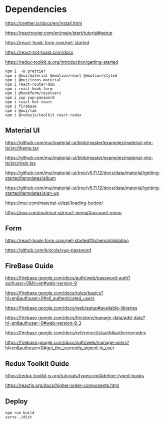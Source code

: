 # Dependencies

https://prettier.io/docs/en/install.html

https://reactrouter.com/en/main/start/tutorial#setup

https://react-hook-form.com/get-started

https://react-hot-toast.com/docs

https://redux-toolkit.js.org/introduction/getting-started

```shell
npm i  -D prettier
npm i @mui/material @emotion/react @emotion/styled
npm i @mui/icons-material
npm i react-router-dom
npm i react-hook-form
npm i @hookform/resolvers
npm i yup yup-password
npm i react-hot-toast
npm i firebase
npm i @mui/lab
npm i @reduxjs/toolkit react-redux
```

## Material UI

https://github.com/mui/material-ui/blob/master/examples/material-vite-ts/src/theme.tsx

https://github.com/mui/material-ui/blob/master/examples/material-vite-ts/src/main.tsx

https://github.com/mui/material-ui/tree/v5.11.12/docs/data/material/getting-started/templates/album

https://github.com/mui/material-ui/tree/v5.11.12/docs/data/material/getting-started/templates/sign-up

https://mui.com/material-ui/api/loading-button/

https://mui.com/material-ui/react-menu/#account-menu

## Form

https://react-hook-form.com/get-started#SchemaValidation

https://github.com/knicola/yup-password

## FireBase Guide

https://firebase.google.com/docs/auth/web/password-auth?authuser=0&hl=en#web-version-9

https://firebase.google.com/docs/rules/basics?hl=en&authuser=0#all_authenticated_users

https://firebase.google.com/docs/web/setup#available-libraries

https://firebase.google.com/docs/firestore/manage-data/add-data?hl=en&authuser=0#web-version-9_3

https://firebase.google.com/docs/reference/js/auth#autherrorcodes

https://firebase.google.com/docs/auth/web/manage-users?hl=en&authuser=0#get_the_currently_signed-in_user

## Redux Toolkit Guide

https://redux-toolkit.js.org/tutorials/typescript#define-typed-hooks

https://reactjs.org/docs/higher-order-components.html

## Deploy

```shell
npm run build
serve ./dist
```
